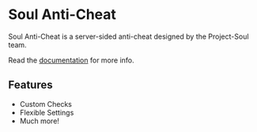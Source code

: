 # Soul Anti-Cheat

Soul Anti-Cheat is a server-sided anti-cheat designed by the Project-Soul team.  

Read the [documentation](https://project-soul.github.io/Soul-Anti-Cheat/) for more info.


## Features

* Custom Checks
* Flexible Settings
* Much more!
